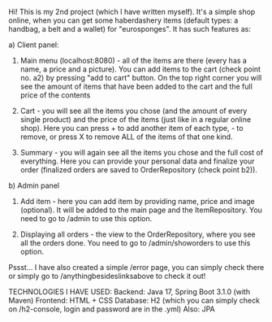 Hi! This is my 2nd project (which I have written myself). It's a simple shop online, when you can get some haberdashery items (default types: a handbag, a belt and a wallet) for "eurosponges".
It has such features as:

a) Client panel:

1. Main menu  (localhost:8080) - all of the items are there (every has a name, a price and a picture). You can add items to the cart (check point no. a2) by pressing "add to cart" button. On the top right corner you will see the amount of items that have been added to the cart and the full price of the contents

2. Cart - you will see all the items you chose (and the amount of every single product) and the price of the items (just like in a regular online shop). Here you can press + to add another item of each type, - to remove, or press X to remove ALL of the items of that one kind.

3. Summary - you will again see all the items you chose and the full cost of everything. Here you can provide your personal data and finalize your order (finalized orders are saved to OrderRepository (check point b2)).

b) Admin panel

1. Add item - here you can add item by providing name, price and image (optional). It will be added to the main page and the ItemRepository.
You need to go to /admin to use this option.

2. Displaying all orders - the view to the OrderRepository, where you see all the orders done.
You need to go to /admin/showorders to use this option.

Pssst... I have also created a simple /error page, you can simply check there or simply go to /anythingbesideslinksabove to check it out!

TECHNOLOGIES I HAVE USED:
Backend: Java 17, Spring Boot 3.1.0 (with Maven)
Frontend: HTML + CSS
Database: H2 (which you can simply check on /h2-console, login and password are in the .yml)
Also: JPA


